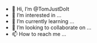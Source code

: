 - 👋 Hi, I’m @TomJustDoIt
- 👀 I’m interested in ...
- 🌱 I’m currently learning ...
- 💞️ I’m looking to collaborate on ...
- 📫 How to reach me ...

<!---
TomJustDoIt/TomJustDoIt is a ✨ special ✨ repository because its `README.md` (this file) appears on your GitHub profile.
You can click the Preview link to take a look at your changes.
--->
